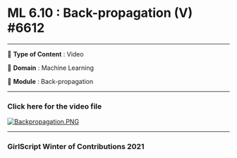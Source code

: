 # ML 6.10 : Back-propagation (V) #6612
--------------------------------------

🔴 **Type of Content** : Video

🔴 **Domain** : Machine Learning

🔴 **Module** : Back-propagation

*********************************************************************

### Click here for the video file


[![Backpropagation.PNG](https://www.dropbox.com/s/8h9ebf60lfoeiha/Backpropagation.PNG?dl=0&raw=1)](https://drive.google.com/file/d/1NHxSEPilrEIB24Rqa0NLzkct0UPhsCYx/view)


*********************************************************************

### GirlScript Winter of Contributions 2021






